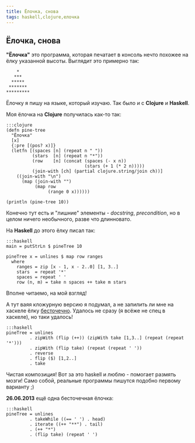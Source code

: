 ```yaml
---
title: Ёлочка, снова
tags: haskell,clojure,елочка
---
```


## Ёлочка, снова

**"Ёлочка"** это программа, которая печатает в консоль нечто похожее на ёлку указанной высоты. Выглядит это примерно так:

        *
       ***
      *****
     *******
    *********

Ёлочку я пишу на языке, который изучаю. Так было и с **Clojure** и **Haskell**.
<!-- TEASER_END -->

Моя ёлочка на **Clojure** получилась как-то так:

    :::clojure
    (defn pine-tree
      "Ёлочка"
      [x]
      {:pre [(pos? x)]}
      (letfn [(spaces [n] (repeat n " "))
              (stars  [n] (repeat n "*"))
              (row    [n] (concat (spaces (- x n))
                                  (stars (+ 1 (* 2 n)))))
              (join-with [ch] (partial clojure.string/join ch))]
        ((join-with "\n")
          (map (join-with "")
               (map row
                    (range 0 x))))))

    (println (pine-tree 10))

Конечно тут есть и "лишние" элементы - *docstring*, *precondition*, но в целом ничего необычного, разве что длинновато.

На **Haskell** до этого ёлку писал так:

    :::haskell
    main = putStrLn $ pineTree 10

    pineTree x = unlines $ map row ranges
      where
        ranges = zip [x - 1, x - 2..0] [1, 3..]
        stars  = repeat '*'
        spaces = repeat ' '
        row (n, m) = take n spaces ++ take m stars

Вполне читаемо, на мой взгляд!

А тут ваяя кложурную версию я подумал, а не запилить ли мне на хаскеле ёлку [бесточечно](https://en.wikipedia.org/wiki/Point-free_programming). Удалось не сразу (я всёже не спец в хаскеле), но таки удалось!

    :::haskell
    pineTree = unlines
             . zipWith (flip (++)) (zipWith take [1,3..] (repeat (repeat '*')))
             . zipWith (flip take) (repeat (repeat ' '))
             . reverse
             . flip ($) [1,2..]
             . take

Чистая композиция! Вот за это haskell и люблю - помогает размять мозги!
Само собой, реальные программы пишутся подобно первому варианту ;)

**26.06.2013** ещё одна бесточечная ёлочка:

    :::haskell
    pineTree = unlines
             . takeWhile ((== ' ') . head)
             . iterate ((++ "**") . tail)
             . (++ "*")
             . (flip take) (repeat ' ')

